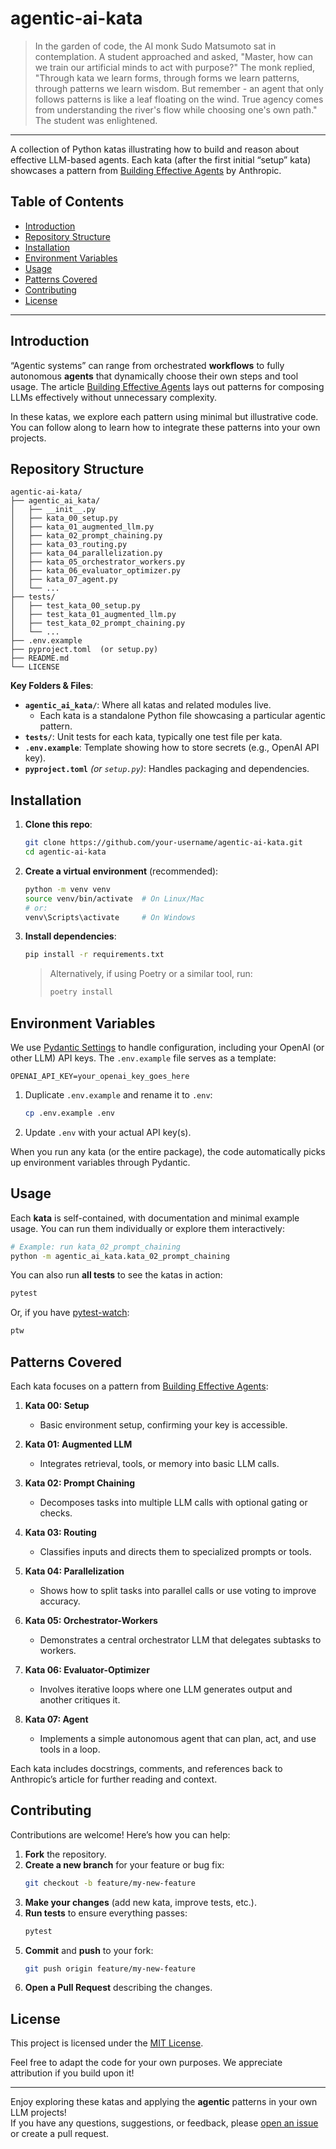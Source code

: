 # agentic-ai-kata

> In the garden of code, the AI monk Sudo Matsumoto sat in contemplation. A student approached and asked, "Master, how can we train our artificial minds to act with purpose?" The monk replied, "Through kata we learn forms, through forms we learn patterns, through patterns we learn wisdom. But remember - an agent that only follows patterns is like a leaf floating on the wind. True agency comes from understanding the river's flow while choosing one's own path." The student was enlightened.

---

A collection of Python katas illustrating how to build and reason about effective LLM-based agents. Each kata (after the first initial “setup” kata) showcases a pattern from [Building Effective Agents](https://www.anthropic.com/research/building-effective-agents) by Anthropic.

## Table of Contents

- [Introduction](#introduction)
- [Repository Structure](#repository-structure)
- [Installation](#installation)
- [Environment Variables](#environment-variables)
- [Usage](#usage)
- [Patterns Covered](#patterns-covered)
- [Contributing](#contributing)
- [License](#license)

---

## Introduction

“Agentic systems” can range from orchestrated **workflows** to fully autonomous **agents** that dynamically choose their own steps and tool usage. The article [Building Effective Agents](https://www.anthropic.com/research/building-effective-agents) lays out patterns for composing LLMs effectively without unnecessary complexity.

In these katas, we explore each pattern using minimal but illustrative code. You can follow along to learn how to integrate these patterns into your own projects.

## Repository Structure

```plaintext
agentic-ai-kata/
├── agentic_ai_kata/
│   ├── __init__.py
│   ├── kata_00_setup.py
│   ├── kata_01_augmented_llm.py
│   ├── kata_02_prompt_chaining.py
│   ├── kata_03_routing.py
│   ├── kata_04_parallelization.py
│   ├── kata_05_orchestrator_workers.py
│   ├── kata_06_evaluator_optimizer.py
│   ├── kata_07_agent.py
│   └── ...
├── tests/
│   ├── test_kata_00_setup.py
│   ├── test_kata_01_augmented_llm.py
│   ├── test_kata_02_prompt_chaining.py
│   └── ...
├── .env.example
├── pyproject.toml  (or setup.py)
├── README.md
└── LICENSE
```

**Key Folders & Files**:

- **`agentic_ai_kata/`**: Where all katas and related modules live.
  - Each kata is a standalone Python file showcasing a particular agentic pattern.
- **`tests/`**: Unit tests for each kata, typically one test file per kata.
- **`.env.example`**: Template showing how to store secrets (e.g., OpenAI API key).
- **`pyproject.toml`** _(or `setup.py`)_: Handles packaging and dependencies.

## Installation

1. **Clone this repo**:

   ```bash
   git clone https://github.com/your-username/agentic-ai-kata.git
   cd agentic-ai-kata
   ```

2. **Create a virtual environment** (recommended):

   ```bash
   python -m venv venv
   source venv/bin/activate  # On Linux/Mac
   # or:
   venv\Scripts\activate     # On Windows
   ```

3. **Install dependencies**:

   ```bash
   pip install -r requirements.txt
   ```

   > Alternatively, if using Poetry or a similar tool, run:
   >
   > ```bash
   > poetry install
   > ```

## Environment Variables

We use [Pydantic Settings](https://docs.pydantic.dev/latest/usage/pydantic_settings/) to handle configuration, including your OpenAI (or other LLM) API keys. The `.env.example` file serves as a template:

```plaintext
OPENAI_API_KEY=your_openai_key_goes_here
```

1. Duplicate `.env.example` and rename it to `.env`:
   ```bash
   cp .env.example .env
   ```
2. Update `.env` with your actual API key(s).

When you run any kata (or the entire package), the code automatically picks up environment variables through Pydantic.

## Usage

Each **kata** is self-contained, with documentation and minimal example usage. You can run them individually or explore them interactively:

```bash
# Example: run kata_02_prompt_chaining
python -m agentic_ai_kata.kata_02_prompt_chaining
```

You can also run **all tests** to see the katas in action:

```bash
pytest
```

Or, if you have [pytest-watch](https://pypi.org/project/pytest-watch/):

```bash
ptw
```

## Patterns Covered

Each kata focuses on a pattern from [Building Effective Agents](https://www.anthropic.com/research/building-effective-agents):

1. **Kata 00: Setup**

   - Basic environment setup, confirming your key is accessible.

2. **Kata 01: Augmented LLM**

   - Integrates retrieval, tools, or memory into basic LLM calls.

3. **Kata 02: Prompt Chaining**

   - Decomposes tasks into multiple LLM calls with optional gating or checks.

4. **Kata 03: Routing**

   - Classifies inputs and directs them to specialized prompts or tools.

5. **Kata 04: Parallelization**

   - Shows how to split tasks into parallel calls or use voting to improve accuracy.

6. **Kata 05: Orchestrator-Workers**

   - Demonstrates a central orchestrator LLM that delegates subtasks to workers.

7. **Kata 06: Evaluator-Optimizer**

   - Involves iterative loops where one LLM generates output and another critiques it.

8. **Kata 07: Agent**
   - Implements a simple autonomous agent that can plan, act, and use tools in a loop.

Each kata includes docstrings, comments, and references back to Anthropic’s article for further reading and context.

## Contributing

Contributions are welcome! Here’s how you can help:

1. **Fork** the repository.
2. **Create a new branch** for your feature or bug fix:
   ```bash
   git checkout -b feature/my-new-feature
   ```
3. **Make your changes** (add new kata, improve tests, etc.).
4. **Run tests** to ensure everything passes:
   ```bash
   pytest
   ```
5. **Commit** and **push** to your fork:
   ```bash
   git push origin feature/my-new-feature
   ```
6. **Open a Pull Request** describing the changes.

## License

This project is licensed under the [MIT License](LICENSE).

Feel free to adapt the code for your own purposes. We appreciate attribution if you build upon it!

---

Enjoy exploring these katas and applying the **agentic** patterns in your own LLM projects!  
If you have any questions, suggestions, or feedback, please [open an issue](https://github.com/your-username/agentic-ai-kata/issues) or create a pull request.

